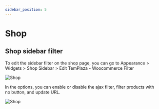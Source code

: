 ```yaml
---
sidebar_position: 5
---
```

# Shop

## Shop sidebar filter

To edit the sidebar filter on the shop page, you can go to Appearance > Widgets > Shop Sidebar > Edit TemPlaza - Woocommerce Filter

![Shop](./img/shop-filter.avif)

In the options, you can enable or disable the ajax filter, filter products with no button, and update URL. 

![Shop](./img/shop-widget.avif)